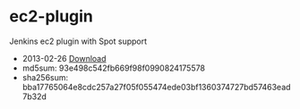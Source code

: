 ec2-plugin
==========

Jenkins ec2 plugin with Spot support

- 2013-02-26 [Download](http://bit.ly/ZyachJ)
- md5sum: 93e498c542fb669f98f0990824175578
- sha256sum: bba17765064e8cdc257a27f05f055474ede03bf1360374727bd57463ead7b32d
